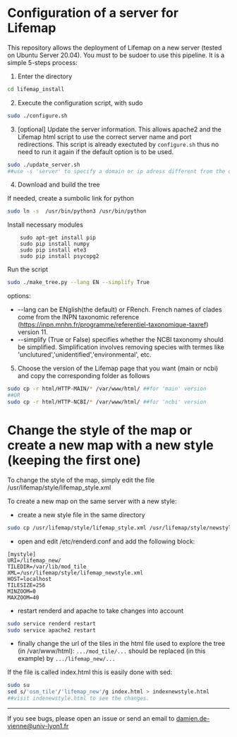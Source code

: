 # Configuration of a server for Lifemap

This repository allows the deployment of Lifemap on a new server (tested on Ubuntu Server 20.04). 
You must to be sudoer to use this pipeline. 
It is a simple 5-steps process: 

1. Enter the directory

```bash
cd lifemap_install
```
2. Execute the configuration script, with sudo

```bash
sudo ./configure.sh
```
3. [optional] Update the server information. This allows apache2 and the Lifemap html script to use the correct server name and port redirections. This script is already exectuted by `configure.sh` thus no need to run it again if the default option is to be used.

```bash
sudo ./update_server.sh
##use -s 'server' to specify a domain or ip adress different from the default one (retrieved with command 'curl ificonfig.me')
```
4. Download and build the tree

If needed, create a sumbolic link for python

```bash
sudo ln -s  /usr/bin/python3 /usr/bin/python

```

Install necessary modules

        sudo apt-get install pip
        sudo pip install numpy
        sudo pip install ete3
        sudo pip install psycopg2

Run the script


```bash
sudo ./make_tree.py --lang EN --simplify True

```
options:
- --lang can be ENglish(the default)  or FRench. French names of clades come from the INPN taxonomic reference (https://inpn.mnhn.fr/programme/referentiel-taxonomique-taxref) version 11.
- --simplify (True or False) specifies whether the NCBI taxonomy should be simplified. Simplification involves removing species with termes like 'unclutured','unidentified','environmental', etc.

5. Choose the version of the Lifemap page that you want (main or ncbi) and copy the corresponding folder as follows
```bash
sudo cp -r html/HTTP-MAIN/* /var/www/html/ ##for 'main' version
##OR
sudo cp -r html/HTTP-NCBI/* /var/www/html/ ##for 'ncbi' version
```


# Change the style of the map or create a new map with a new style (keeping the first one) 
To change the style of the map, simply edit the file /usr/lifemap/style/lifemap_style.xml

To create a new map on the same server with a new style:
- create a new style file in the same directory 
```bash
sudo cp /usr/lifemap/style/lifemap_style.xml /usr/lifemap/style/newstyle.xml
```
- open and edit /etc/renderd.conf and add the following block: 
```
[mystyle]
URI=/lifemap_new/
TILEDIR=/var/lib/mod_tile
XML=/usr/lifemap/style/lifemap_newstyle.xml
HOST=localhost
TILESIZE=256
MINZOOM=0
MAXZOOM=40
```
- restart renderd and apache to take changes into account
```bash
sudo service renderd restart
sudo service apache2 restart
```

- finally change the url of the tiles in the html file used to explore the tree (in /var/www/html):
`.../mod_tile/...` should be replaced (in this example) by `.../lifemap_new/...`

If the file is called index.html this is easily done with sed: 
```bash
sudo su
sed s/'osm_tile'/'lifemap_new'/g index.html > indexnewstyle.html
##visit indenewstyle.html to see the changes.
```







---

If you see bugs, please open an issue or send an email to damien.de-vienne@univ-lyon1.fr

